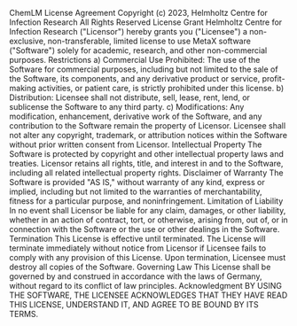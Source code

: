 ChemLM License Agreement
Copyright (c) 2023, Helmholtz Centre for Infection Research
All Rights Reserved
License Grant
Helmholtz Centre for Infection Research ("Licensor") hereby grants you ("Licensee") a non-exclusive, non-transferable, limited license to use MetaX software ("Software") solely for academic, research, and other non-commercial purposes.
Restrictions
a) Commercial Use Prohibited: The use of the Software for commercial purposes, including but not limited to the sale of the Software, its components, and any derivative product or service, profit-making activities, or patient care, is strictly prohibited under this license.
b) Distribution: Licensee shall not distribute, sell, lease, rent, lend, or sublicense the Software to any third party.
c) Modifications: Any modification, enhancement, derivative work of the Software, and any contribution to the Software remain the property of Licensor. Licensee shall not alter any copyright, trademark, or attribution notices within the Software without prior written consent from Licensor.
Intellectual Property
The Software is protected by copyright and other intellectual property laws and treaties. Licensor retains all rights, title, and interest in and to the Software, including all related intellectual property rights.
Disclaimer of Warranty
The Software is provided "AS IS," without warranty of any kind, express or implied, including but not limited to the warranties of merchantability, fitness for a particular purpose, and noninfringement.
Limitation of Liability
In no event shall Licensor be liable for any claim, damages, or other liability, whether in an action of contract, tort, or otherwise, arising from, out of, or in connection with the Software or the use or other dealings in the Software.
Termination
This License is effective until terminated. The License will terminate immediately without notice from Licensor if Licensee fails to comply with any provision of this License. Upon termination, Licensee must destroy all copies of the Software.
Governing Law
This License shall be governed by and construed in accordance with the laws of Germany, without regard to its conflict of law principles.
Acknowledgment
BY USING THE SOFTWARE, THE LICENSEE ACKNOWLEDGES THAT THEY HAVE READ THIS LICENSE, UNDERSTAND IT, AND AGREE TO BE BOUND BY ITS TERMS.
